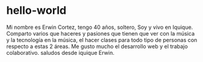 # hello-world
Mi nombre es Erwin Cortez, tengo 40 años, soltero, Soy y vivo en Iquique. Comparto varios que haceres y pasiones que tienen que ver con la música y la tecnología en la música, el hacer clases para todo tipo de personas con respecto a estas 2 áreas.
Me gusto mucho el desarrollo web y el trabajo colaborativo.
saludos desde iquique
Erwin.
